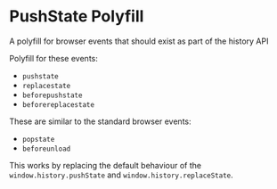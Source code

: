 # PushState Polyfill

A polyfill for browser events that should exist as part of the history API

Polyfill for these events:

  - `pushstate`
  - `replacestate`
  - `beforepushstate`
  - `beforereplacestate`

These are similar to the standard browser events:
  - `popstate`
  - `beforeunload`

This works by replacing the default behaviour of the `window.history.pushState` and `window.history.replaceState`.
